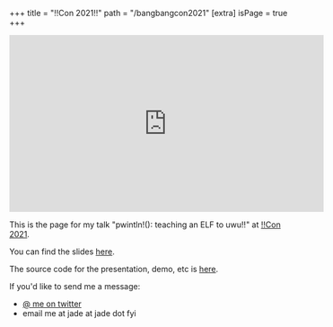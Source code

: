 +++
title = "!!Con 2021!!"
path = "/bangbangcon2021"
[extra]
isPage = true
+++

<iframe width="560" height="315" src="https://www.youtube.com/embed/rB_2fzmMwDA" title="YouTube video player" frameborder="0" allow="accelerometer; autoplay; clipboard-write; encrypted-media; gyroscope; picture-in-picture" allowfullscreen></iframe>

This is the page for my talk "pwintln!(): teaching an ELF to uwu!!" at [!!Con
2021](https://bangbangcon.com/).

You can find the slides [here](/bangbangcon2021/slides.html).

The source code for the presentation, demo, etc is
[here](https://github.com/lf-/blog/tree/main/content/pages/bangbangcon2021/).

If you'd like to send me a message:

* [@ me on twitter](https://twitter.com/leftpaddotpy)
* email me at jade at jade dot fyi
